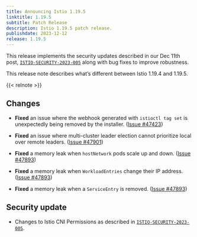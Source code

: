 ```yaml
---
title: Announcing Istio 1.19.5
linktitle: 1.19.5
subtitle: Patch Release
description: Istio 1.19.5 patch release.
publishdate: 2023-12-12
release: 1.19.5
---
```


This release implements the security updates described in our Dec 11th post, [`ISTIO-SECURITY-2023-005`](/news/security/istio-security-2023-005) along with bug fixes to improve robustness.

This release note describes what’s different between Istio 1.19.4 and 1.19.5.

{{< relnote >}}

## Changes

- **Fixed** an issue where the webhook generated with `istioctl tag set` is unexpectedly being removed by the installer.
  ([Issue #47423](https://github.com/istio/istio/issues/47423))

- **Fixed** an issue where multi-cluster leader election cannot prioritize local over remote leaders.
  ([Issue #47901](https://github.com/istio/istio/issues/47901))

- **Fixed** a memory leak when `hostNetwork` pods scale up and down.
  ([Issue #47893](https://github.com/istio/istio/issues/47893))

- **Fixed** a memory leak when `WorkloadEntries` change their IP address.
  ([Issue #47893](https://github.com/istio/istio/issues/47893))

- **Fixed** a memory leak when a `ServiceEntry` is removed.
  ([Issue #47893](https://github.com/istio/istio/issues/47893))

## Security update

- Changes to Istio CNI Permissions as described in [`ISTIO-SECURITY-2023-005`](/news/security/istio-security-2023-005).
